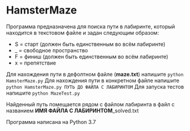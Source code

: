 # HamsterMaze

Программа предназначена для поиска пути в лабиринте, который находится в текстовом файле и задан следующим образом:

- S = старт (должен быть единственным во всём лабиринте)
- _ = свободное пространство
- F = финиш (должен быть единственным во всём лабиринте)
- x = препятствие

Для нахождения пути в дефолтном файле (**maze.txt**) напишите
`python HamsterMaze.py`
Для нахождения пути в конкретном файле напишите
`python HamsterMaze.py ПУТЬ ДО ФАЙЛА С ЛАБИРИНТОМ`
Для запуска тестов напишите
`python MazeTest.py`

Найденный путь помещается рядом с файлом лабиринта в файл с названием **ИМЯ ФАЙЛА С ЛАБИРИНТОМ**_solved.txt

Программа написана на Python 3.7